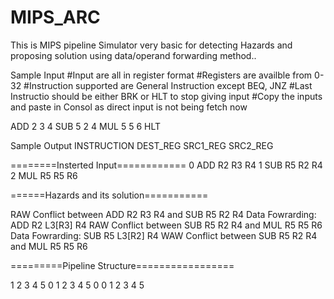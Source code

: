# MIPS_ARC
This is MIPS pipeline Simulator very basic for detecting Hazards and proposing solution using data/operand forwarding method..


Sample Input
#Input are all in register format
#Registers are availble from 0-32
#Instruction supported are General Instruction except BEQ, JNZ
#Last Instructio should be either BRK or HLT to stop giving input
#Copy the inputs and paste in Consol as direct input is not being fetch now


ADD 2 3 4
SUB 5 2 4
MUL 5 5 6
HLT

Sample Output 
INSTRUCTION DEST_REG SRC1_REG SRC2_REG

========Insterted Input============
0 ADD R2 R3 R4
1 SUB R5 R2 R4
2 MUL R5 R5 R6


======Hazards and its solution===========

RAW Conflict between ADD R2 R3 R4 and SUB R5 R2 R4
Data Fowrarding: ADD R2 L3[R3] R4
RAW Conflict between SUB R5 R2 R4 and MUL R5 R5 R6
Data Fowrarding: SUB R5 L3[R2] R4
WAW Conflict between SUB R5 R2 R4 and MUL R5 R5 R6


=========Pipeline Structure=================

1 2 3 4 5 
0 1 2 3 4 5 
0 0 1 2 3 4 5 
